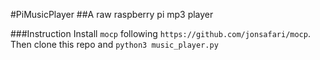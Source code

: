 #PiMusicPlayer
##A raw raspberry pi mp3 player

###Instruction
Install `mocp` following `https://github.com/jonsafari/mocp`. Then clone this repo and `python3 music_player.py`
